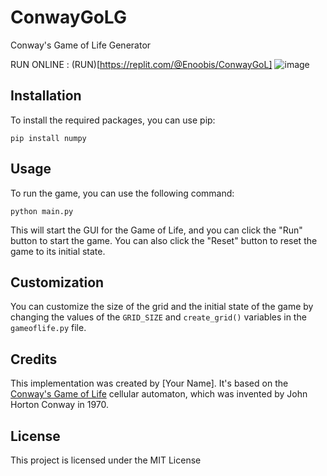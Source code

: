 # ConwayGoLG
Conway's Game of Life Generator


RUN ONLINE : (RUN)[https://replit.com/@Enoobis/ConwayGoL]
![image](https://user-images.githubusercontent.com/62465404/220987663-3c47b568-27a0-4ec9-803a-e295267e8e39.png)

## Installation

To install the required packages, you can use pip:
```
pip install numpy
```

## Usage

To run the game, you can use the following command:
```
python main.py
```
This will start the GUI for the Game of Life, and you can click the "Run" button to start the game. You can also click the "Reset" button to reset the game to its initial state.

## Customization

You can customize the size of the grid and the initial state of the game by changing the values of the `GRID_SIZE` and `create_grid()` variables in the `gameoflife.py` file.

## Credits

This implementation was created by [Your Name]. It's based on the [Conway's Game of Life](https://en.wikipedia.org/wiki/Conway%27s_Game_of_Life) cellular automaton, which was invented by John Horton Conway in 1970.

## License

This project is licensed under the MIT License
